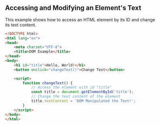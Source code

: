 ## Accessing and Modifying an Element's Text

This example shows how to access an HTML element by its ID and change its text content.

```html
<!DOCTYPE html>
<html lang="en">
<head>
    <meta charset="UTF-8">
    <title>DOM Example</title>
</head>
<body>
    <h1 id="title">Hello, World!</h1>
    <button onclick="changeText()">Change Text</button>

    <script>
        function changeText() {
            // Access the element with id "title"
            const title = document.getElementById('title');
            // Change the text content of the element
            title.textContent = 'DOM Manipulated the Text!';
        }
    </script>
</body>
</html>
```

